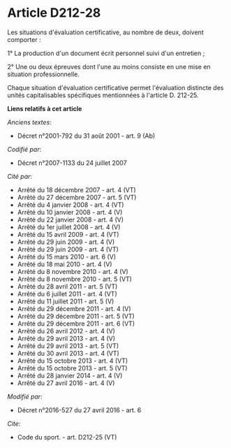 # Article D212-28

Les situations d'évaluation certificative, au nombre de deux, doivent comporter : 

1° La production d'un document écrit personnel suivi d'un entretien ; 

2° Une ou deux épreuves dont l'une au moins consiste en une mise en situation professionnelle. 

Chaque situation d'évaluation certificative permet l'évaluation distincte des unités capitalisables spécifiques mentionnées à
l'article D. 212-25.

**Liens relatifs à cet article**

_Anciens textes_:

  - Décret n°2001-792 du 31 août 2001 - art. 9 (Ab)

_Codifié par_:

  - Décret n°2007-1133 du 24 juillet 2007

_Cité par_:

  - Arrêté du 18 décembre 2007 - art. 4 (VT)
  - Arrêté du 27 décembre 2007 - art. 5 (VT)
  - Arrêté du 4 janvier 2008 - art. 4 (VT)
  - Arrêté du 10 janvier 2008 - art. 4 (V)
  - Arrêté du 22 janvier 2008 - art. 4 (V)
  - Arrêté du 1er juillet 2008 - art. 4 (V)
  - Arrêté du 15 avril 2009 - art. 4 (VT)
  - Arrêté du 29 juin 2009 - art. 4 (V)
  - Arrêté du 29 juin 2009 - art. 4 (VT)
  - Arrêté du 15 mars 2010 - art. 6 (V)
  - Arrêté du 18 mai 2010 - art. 4 (V)
  - Arrêté du 8 novembre 2010 - art. 4 (V)
  - Arrêté du 8 novembre 2010 - art. 5 (VT)
  - Arrêté du 28 avril 2011 - art. 5 (VT)
  - Arrêté du 6 juillet 2011 - art. 4 (VT)
  - Arrêté du 11 juillet 2011 - art. 5 (V)
  - Arrêté du 29 décembre 2011 - art. 4 (V)
  - Arrêté du 29 décembre 2011 - art. 5 (VT)
  - Arrêté du 29 décembre 2011 - art. 6 (VT)
  - Arrêté du 26 avril 2012 - art. 4 (V)
  - Arrêté du 29 avril 2013 - art. 4 (V)
  - Arrêté du 29 avril 2013 - art. 5 (VT)
  - Arrêté du 30 avril 2013 - art. 4 (VT)
  - Arrêté du 15 octobre 2013 - art. 4 (VT)
  - Arrêté du 15 octobre 2013 - art. 5 (VT)
  - Arrêté du 28 janvier 2014 - art. 4 (V)
  - Arrêté du 27 avril 2016 - art. 4 (V)

_Modifié par_:

  - Décret n°2016-527 du 27 avril 2016 - art. 6

_Cite_:

  - Code du sport. - art. D212-25 (VT)
